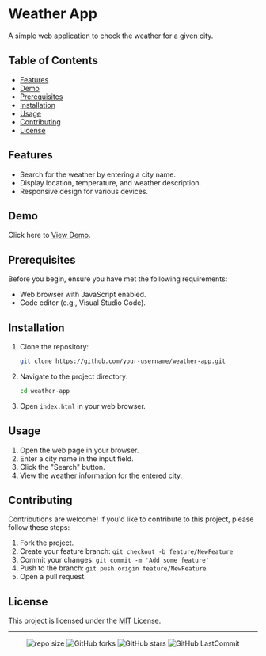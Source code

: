 # Weather App

A simple web application to check the weather for a given city.

## Table of Contents

- [Features](#features)
- [Demo](#demo)
- [Prerequisites](#prerequisites)
- [Installation](#installation)
- [Usage](#usage)
- [Contributing](#contributing)
- [License](#license)

## Features

- Search for the weather by entering a city name.
- Display location, temperature, and weather description.
- Responsive design for various devices.

## Demo

Click here to [View Demo](https://gmpsankalpa.github.io/weather-app).

## Prerequisites

Before you begin, ensure you have met the following requirements:

- Web browser with JavaScript enabled.
- Code editor (e.g., Visual Studio Code).

## Installation

1. Clone the repository:

    ```bash
    git clone https://github.com/your-username/weather-app.git

2. Navigate to the project directory:

    ```bash
    cd weather-app

3. Open `index.html` in your web browser.

## Usage

1. Open the web page in your browser.
2. Enter a city name in the input field.
3. Click the "Search" button.
4. View the weather information for the entered city.

## Contributing
Contributions are welcome! If you'd like to contribute to this project, please follow these steps:

1. Fork the project.
2. Create your feature branch: `git checkout -b feature/NewFeature`
3. Commit your changes: `git commit -m 'Add some feature'`
4. Push to the branch: `git push origin feature/NewFeature`
5. Open a pull request.

## License
This project is licensed under the [MIT](LICENSE) License.

---

<div align="center">

   ![repo size](https://img.shields.io/github/repo-size/gmpsankalpa/weather-app?label=Repo%20Size&style=for-the-badge&labelColor=black&color=20bf6b)
   ![GitHub forks](https://img.shields.io/github/forks/gmpsankalpa/weather-app?&labelColor=black&color=0fb9b1&style=for-the-badge)
   ![GitHub stars](https://img.shields.io/github/stars/gmpsankalpa/weather-app?&labelColor=black&color=f7b731&style=for-the-badge)
   ![GitHub LastCommit](https://img.shields.io/github/last-commit/gmpsankalpa/weather-app?logo=github&labelColor=black&color=d1d8e0&style=for-the-badge)

</div>